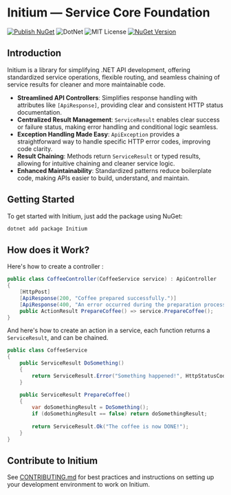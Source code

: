 # Initium — Service Core Foundation

[![Publish NuGet](https://github.com/imclint21/Initium/actions/workflows/publish.yml/badge.svg?branch=master)](https://github.com/imclint21/Initium/actions/workflows/publish.yml)
![DotNet](https://img.shields.io/badge/.NET-8.0%20LTS-blue)
![MIT License](https://img.shields.io/badge/license-MIT-lightgrey.svg)
[![NuGet Version](https://img.shields.io/nuget/v/Initium)](https://www.nuget.org/packages/Initium/)

## Introduction

Initium is a library for simplifying .NET API development, offering standardized service operations, flexible routing, and seamless chaining of service results for cleaner and more maintainable code.

- **Streamlined API Controllers**: Simplifies response handling with attributes like `[ApiResponse]`, providing clear and consistent HTTP status documentation.
- **Centralized Result Management**: `ServiceResult` enables clear success or failure status, making error handling and conditional logic seamless.
- **Exception Handling Made Easy**: `ApiException` provides a straightforward way to handle specific HTTP error codes, improving code clarity.
- **Result Chaining**: Methods return `ServiceResult` or typed results, allowing for intuitive chaining and cleaner service logic.
- **Enhanced Maintainability**: Standardized patterns reduce boilerplate code, making APIs easier to build, understand, and maintain.

## Getting Started

To get started with Initium, just add the package using NuGet:

```bash
dotnet add package Initium
```

## How does it Work?

Here's how to create a controller :

```csharp
public class CoffeeController(CoffeeService service) : ApiController
{
    [HttpPost]
    [ApiResponse(200, "Coffee prepared successfully.")]
    [ApiResponse(400, "An error occurred during the preparation process.")]
    public ActionResult PrepareCoffee() => service.PrepareCoffee();
}
```
And here's how to create an action in a service, each function returns a `ServiceResult`, and can be chained.

```csharp
public class CoffeeService
{
    public ServiceResult DoSomething()
    {
        return ServiceResult.Error("Something happened!", HttpStatusCode.Conflict);
    }

    public ServiceResult PrepareCoffee()
    {
        var doSomethingResult = DoSomething();
        if (doSomethingResult == false) return doSomethingResult;
        
        return ServiceResult.Ok("The coffee is now DONE!");
    }
}
```

## Contribute to Initium

See [CONTRIBUTING.md](CONTRIBUTING.md) for best practices and instructions on setting up your development environment to work on Initium.
